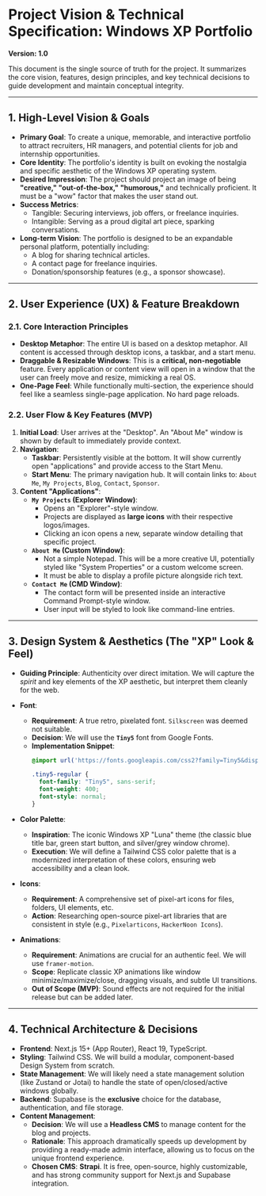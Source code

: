 # Project Vision & Technical Specification: Windows XP Portfolio

**Version: 1.0**

This document is the single source of truth for the project. It summarizes the core vision, features, design principles, and key technical decisions to guide development and maintain conceptual integrity.

---

## 1. High-Level Vision & Goals

- **Primary Goal**: To create a unique, memorable, and interactive portfolio to attract recruiters, HR managers, and potential clients for job and internship opportunities.
- **Core Identity**: The portfolio's identity is built on evoking the nostalgia and specific aesthetic of the Windows XP operating system.
- **Desired Impression**: The project should project an image of being **"creative," "out-of-the-box," "humorous,"** and technically proficient. It must be a "wow" factor that makes the user stand out.
- **Success Metrics**: 
  - Tangible: Securing interviews, job offers, or freelance inquiries.
  - Intangible: Serving as a proud digital art piece, sparking conversations.
- **Long-term Vision**: The portfolio is designed to be an expandable personal platform, potentially including:
  - A blog for sharing technical articles.
  - A contact page for freelance inquiries.
  - Donation/sponsorship features (e.g., a sponsor showcase).

---

## 2. User Experience (UX) & Feature Breakdown

### 2.1. Core Interaction Principles

- **Desktop Metaphor**: The entire UI is based on a desktop metaphor. All content is accessed through desktop icons, a taskbar, and a start menu.
- **Draggable & Resizable Windows**: This is a **critical, non-negotiable** feature. Every application or content view will open in a window that the user can freely move and resize, mimicking a real OS.
- **One-Page Feel**: While functionally multi-section, the experience should feel like a seamless single-page application. No hard page reloads.

### 2.2. User Flow & Key Features (MVP)

1.  **Initial Load**: User arrives at the "Desktop". An "About Me" window is shown by default to immediately provide context.
2.  **Navigation**: 
    - **Taskbar**: Persistently visible at the bottom. It will show currently open "applications" and provide access to the Start Menu.
    - **Start Menu**: The primary navigation hub. It will contain links to: `About Me`, `My Projects`, `Blog`, `Contact`, `Sponsor`.
3.  **Content "Applications"**:
    - **`My Projects` (Explorer Window)**: 
        - Opens an "Explorer"-style window.
        - Projects are displayed as **large icons** with their respective logos/images.
        - Clicking an icon opens a new, separate window detailing that specific project.
    - **`About Me` (Custom Window)**: 
        - Not a simple Notepad. This will be a more creative UI, potentially styled like "System Properties" or a custom welcome screen.
        - It must be able to display a profile picture alongside rich text.
    - **`Contact Me` (CMD Window)**: 
        - The contact form will be presented inside an interactive Command Prompt-style window.
        - User input will be styled to look like command-line entries.

---

## 3. Design System & Aesthetics (The "XP" Look & Feel)

- **Guiding Principle**: Authenticity over direct imitation. We will capture the *spirit* and key elements of the XP aesthetic, but interpret them cleanly for the web.

- **Font**: 
    - **Requirement**: A true retro, pixelated font. `Silkscreen` was deemed not suitable.
    - **Decision**: We will use the **`Tiny5`** font from Google Fonts.
    - **Implementation Snippet**:
      ```css
      @import url('https://fonts.googleapis.com/css2?family=Tiny5&display=swap');
      
      .tiny5-regular {
        font-family: "Tiny5", sans-serif;
        font-weight: 400;
        font-style: normal;
      }
      ```

- **Color Palette**: 
    - **Inspiration**: The iconic Windows XP "Luna" theme (the classic blue title bar, green start button, and silver/grey window chrome).
    - **Execution**: We will define a Tailwind CSS color palette that is a modernized interpretation of these colors, ensuring web accessibility and a clean look.

- **Icons**: 
    - **Requirement**: A comprehensive set of pixel-art icons for files, folders, UI elements, etc.
    - **Action**: Researching open-source pixel-art libraries that are consistent in style (e.g., `Pixelarticons`, `HackerNoon Icons`).

- **Animations**: 
    - **Requirement**: Animations are crucial for an authentic feel. We will use `framer-motion`.
    - **Scope**: Replicate classic XP animations like window minimize/maximize/close, dragging visuals, and subtle UI transitions.
    - **Out of Scope (MVP)**: Sound effects are not required for the initial release but can be added later.

---

## 4. Technical Architecture & Decisions

- **Frontend**: Next.js 15+ (App Router), React 19, TypeScript.
- **Styling**: Tailwind CSS. We will build a modular, component-based Design System from scratch.
- **State Management**: We will likely need a state management solution (like Zustand or Jotai) to handle the state of open/closed/active windows globally.
- **Backend**: Supabase is the **exclusive** choice for the database, authentication, and file storage.
- **Content Management**: 
    - **Decision**: We will use a **Headless CMS** to manage content for the blog and projects.
    - **Rationale**: This approach dramatically speeds up development by providing a ready-made admin interface, allowing us to focus on the unique frontend experience.
    - **Chosen CMS**: **Strapi**. It is free, open-source, highly customizable, and has strong community support for Next.js and Supabase integration.
